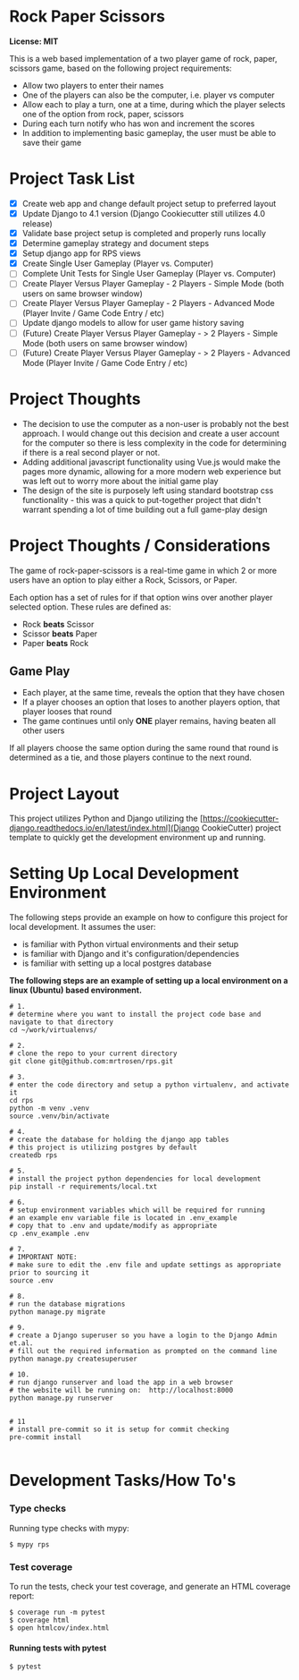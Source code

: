 # Rock Paper Scissors
**License: MIT**

This is a web based implementation of a two player game of rock, paper, scissors game, based on the following project requirements:
 - Allow two players to enter their names
 - One of the players can also be the computer, i.e. player vs computer
 - Allow each to play a turn, one at a time, during which the player selects one of the option from rock, paper, scissors
 - During each turn notify who has won and increment the scores
 - In addition to implementing basic gameplay, the user must be able to save their game


# Project Task List
- [x] Create web app and change default project setup to preferred layout
- [x] Update Django to 4.1 version (Django Cookiecutter still utilizes 4.0 release)
- [x] Validate base project setup is completed and properly runs locally
- [x] Determine gameplay strategy and document steps
- [x] Setup django app for RPS views
- [x] Create Single User Gameplay (Player vs. Computer)
- [ ] Complete Unit Tests for Single User Gameplay (Player vs. Computer)
- [ ] Create Player Versus Player Gameplay - 2 Players - Simple Mode (both users on same browser window)
- [ ] Create Player Versus Player Gameplay - 2 Players - Advanced Mode (Player Invite / Game Code Entry / etc)
- [ ] Update django models to allow for user game history saving
- [ ] (Future) Create Player Versus Player Gameplay - > 2 Players - Simple Mode (both users on same browser window)
- [ ] (Future) Create Player Versus Player Gameplay - > 2 Players - Advanced Mode (Player Invite / Game Code Entry / etc)

# Project Thoughts
 - The decision to use the computer as a non-user is probably not the best approach. I would change out this decision and 
   create a user account for the computer so there is less complexity in the code for determining if there is a 
   real second player or not.
 - Adding additional javascript functionality using Vue.js would make the pages more dynamic, allowing for a more modern 
   web experience but was left out to worry more about the initial game play
 - The design of the site is purposely left using standard bootstrap css functionality - this was a quick to put-together
   project that didn't warrant spending a lot of time building out a full game-play design

# Project Thoughts / Considerations
The game of rock-paper-scissors is a real-time game in which 2 or more users have an option to play either a Rock, Scissors, or Paper.

Each option has a set of rules for if that option wins over another player selected option.  These rules are defined as:
 - Rock **beats** Scissor
 - Scissor **beats** Paper
 - Paper **beats** Rock

## Game Play
 - Each player, at the same time, reveals the option that they have chosen
 - If a player chooses an option that loses to another players option, that player looses that round
 - The game continues until only **ONE** player remains, having beaten all other users

If all players choose the same option during the same round that round is determined as a tie, and those players continue to the next round.


# Project Layout
This project utilizes Python and Django utilizing the [https://cookiecutter-django.readthedocs.io/en/latest/index.html](Django CookieCutter)
 project template to quickly get the development environment up and running.


# Setting Up Local Development Environment
The following steps provide an example on how to configure this project for local development.  It assumes the user:
 - is familiar with Python virtual environments and their setup
 - is familiar with Django and it's configuration/dependencies
 - is familiar with setting up a local postgres database

**The following steps are an example of setting up a local environment on a linux (Ubuntu) based environment.**

```shell
# 1.
# determine where you want to install the project code base and navigate to that directory
cd ~/work/virtualenvs/

# 2.
# clone the repo to your current directory
git clone git@github.com:mrtrosen/rps.git

# 3.
# enter the code directory and setup a python virtualenv, and activate it
cd rps
python -m venv .venv
source .venv/bin/activate

# 4.
# create the database for holding the django app tables
# this project is utilizing postgres by default
createdb rps

# 5.
# install the project python dependencies for local development
pip install -r requirements/local.txt

# 6.
# setup environment variables which will be required for running
# an example env variable file is located in .env_example
# copy that to .env and update/modify as appropriate
cp .env_example .env

# 7.
# IMPORTANT NOTE:
# make sure to edit the .env file and update settings as appropriate prior to sourcing it
source .env

# 8.
# run the database migrations
python manage.py migrate

# 9.
# create a Django superuser so you have a login to the Django Admin et.al.
# fill out the required information as prompted on the command line
python manage.py createsuperuser

# 10.
# run django runserver and load the app in a web browser
# the website will be running on:  http://localhost:8000
python manage.py runserver


# 11
# install pre-commit so it is setup for commit checking
pre-commit install


```


# Development Tasks/How To's
### Type checks

Running type checks with mypy:

    $ mypy rps

### Test coverage

To run the tests, check your test coverage, and generate an HTML coverage report:

    $ coverage run -m pytest
    $ coverage html
    $ open htmlcov/index.html

#### Running tests with pytest

    $ pytest
